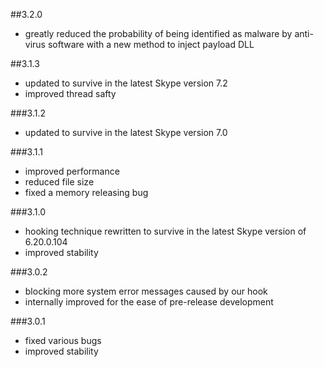 ##3.2.0

- greatly reduced the probability of being identified as malware by anti-virus software with a new method to inject payload DLL

##3.1.3

- updated to survive in the latest Skype version 7.2
- improved thread safty

###3.1.2

- updated to survive in the latest Skype version 7.0

###3.1.1

- improved performance
- reduced file size
- fixed a memory releasing bug

###3.1.0

- hooking technique rewritten to survive in the latest Skype version of 6.20.0.104
- improved stability

###3.0.2

- blocking more system error messages caused by our hook
- internally improved for the ease of pre-release development

###3.0.1

- fixed various bugs
- improved stability
